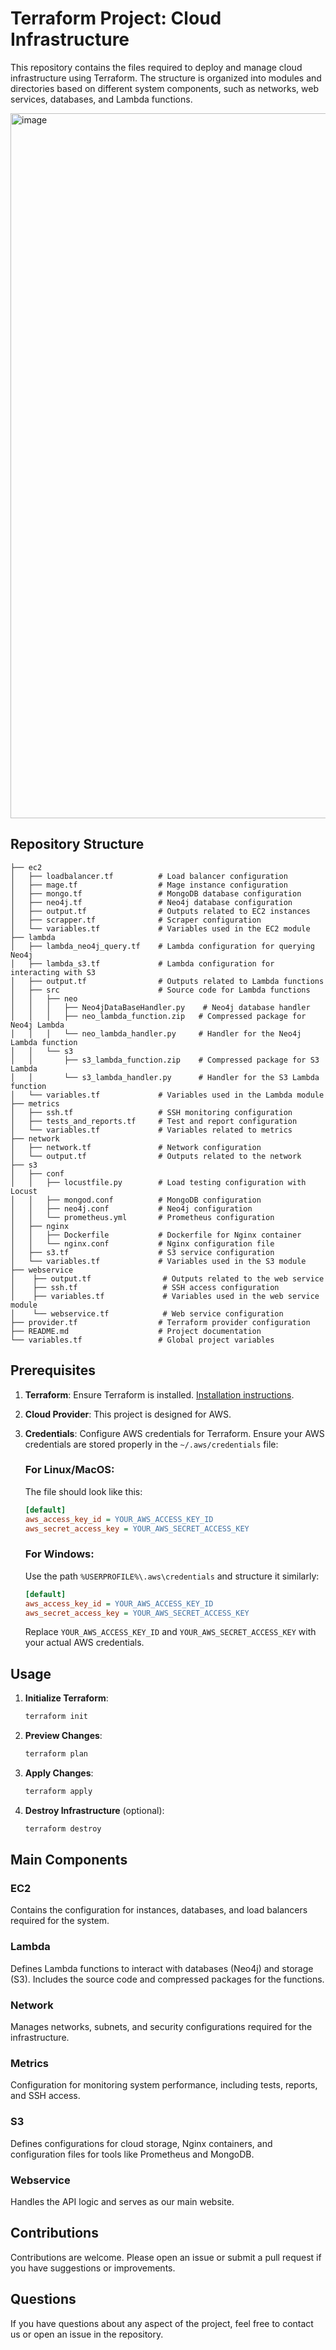 # Terraform Project: Cloud Infrastructure

This repository contains the files required to deploy and manage cloud infrastructure using Terraform. The structure is organized into modules and directories based on different system components, such as networks, web services, databases, and Lambda functions.

<img width="1128" alt="image" src="https://github.com/user-attachments/assets/39331966-bd3e-4669-ab4b-8689cc24f8c5" />

## Repository Structure

```
├── ec2
│   ├── loadbalancer.tf          # Load balancer configuration
│   ├── mage.tf                  # Mage instance configuration
│   ├── mongo.tf                 # MongoDB database configuration
│   ├── neo4j.tf                 # Neo4j database configuration
│   ├── output.tf                # Outputs related to EC2 instances
│   ├── scrapper.tf              # Scraper configuration
│   └── variables.tf             # Variables used in the EC2 module
├── lambda
│   ├── lambda_neo4j_query.tf    # Lambda configuration for querying Neo4j
│   ├── lambda_s3.tf             # Lambda configuration for interacting with S3
│   ├── output.tf                # Outputs related to Lambda functions
│   ├── src                      # Source code for Lambda functions
│   │   ├── neo
│   │   │   ├── Neo4jDataBaseHandler.py    # Neo4j database handler
│   │   │   ├── neo_lambda_function.zip   # Compressed package for Neo4j Lambda
│   │   │   └── neo_lambda_handler.py     # Handler for the Neo4j Lambda function
│   │   └── s3
│   │       ├── s3_lambda_function.zip    # Compressed package for S3 Lambda
│   │       └── s3_lambda_handler.py      # Handler for the S3 Lambda function
│   └── variables.tf             # Variables used in the Lambda module
├── metrics
│   ├── ssh.tf                   # SSH monitoring configuration
│   ├── tests_and_reports.tf     # Test and report configuration
│   └── variables.tf             # Variables related to metrics
├── network
│   ├── network.tf               # Network configuration
│   └── output.tf                # Outputs related to the network
├── s3
│   ├── conf
│   │   ├── locustfile.py        # Load testing configuration with Locust
│   │   ├── mongod.conf          # MongoDB configuration
│   │   ├── neo4j.conf           # Neo4j configuration
│   │   └── prometheus.yml       # Prometheus configuration
│   ├── nginx
│   │   ├── Dockerfile           # Dockerfile for Nginx container
│   │   └── nginx.conf           # Nginx configuration file
│   ├── s3.tf                    # S3 service configuration
│   └── variables.tf             # Variables used in the S3 module
├── webservice
│    ├── output.tf                # Outputs related to the web service
│    ├── ssh.tf                   # SSH access configuration
│    ├── variables.tf             # Variables used in the web service module
│    └── webservice.tf            # Web service configuration
├── provider.tf                  # Terraform provider configuration
├── README.md                    # Project documentation
└── variables.tf                 # Global project variables
```

## Prerequisites

1. **Terraform**: Ensure Terraform is installed. [Installation instructions](https://www.terraform.io/downloads).
2. **Cloud Provider**: This project is designed for AWS.
3. **Credentials**: Configure AWS credentials for Terraform. Ensure your AWS credentials are stored properly in the `~/.aws/credentials` file:

   ### For Linux/MacOS:
   The file should look like this:
   ```ini
   [default]
   aws_access_key_id = YOUR_AWS_ACCESS_KEY_ID
   aws_secret_access_key = YOUR_AWS_SECRET_ACCESS_KEY
   ```

   ### For Windows:
   Use the path `%USERPROFILE%\.aws\credentials` and structure it similarly:
   ```ini
   [default]
   aws_access_key_id = YOUR_AWS_ACCESS_KEY_ID
   aws_secret_access_key = YOUR_AWS_SECRET_ACCESS_KEY
   ```

   Replace `YOUR_AWS_ACCESS_KEY_ID` and `YOUR_AWS_SECRET_ACCESS_KEY` with your actual AWS credentials.

## Usage

1. **Initialize Terraform**:

   ```bash
   terraform init
   ```

2. **Preview Changes**:

   ```bash
   terraform plan
   ```

3. **Apply Changes**:

   ```bash
   terraform apply
   ```

4. **Destroy Infrastructure** (optional):

   ```bash
   terraform destroy
   ```

## Main Components

### EC2

Contains the configuration for instances, databases, and load balancers required for the system.

### Lambda

Defines Lambda functions to interact with databases (Neo4j) and storage (S3). Includes the source code and compressed packages for the functions.

### Network

Manages networks, subnets, and security configurations required for the infrastructure.

### Metrics

Configuration for monitoring system performance, including tests, reports, and SSH access.

### S3

Defines configurations for cloud storage, Nginx containers, and configuration files for tools like Prometheus and MongoDB.

### Webservice

Handles the API logic and serves as our main website.

## Contributions

Contributions are welcome. Please open an issue or submit a pull request if you have suggestions or improvements.

## Questions

If you have questions about any aspect of the project, feel free to contact us or open an issue in the repository.



